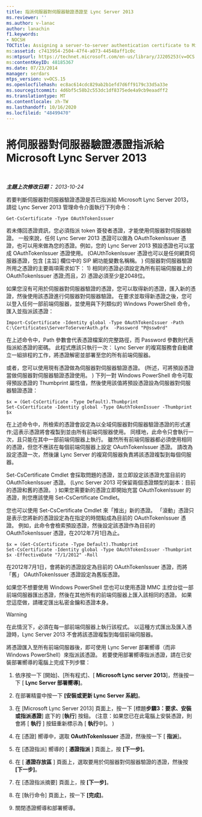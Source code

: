 ```yaml
---
title: 指派伺服器對伺服器驗證憑證至 Lync Server 2013
ms.reviewer: ''
ms.author: v-lanac
author: lanachin
f1.keywords:
- NOCSH
TOCTitle: Assigning a server-to-server authentication certificate to Microsoft Lync Server 2013
ms:assetid: c7413954-2504-47f4-a073-44548aff1c0c
ms:mtpsurl: https://technet.microsoft.com/en-us/library/JJ205253(v=OCS.15)
ms:contentKeyID: 48185367
ms.date: 07/23/2014
manager: serdars
mtps_version: v=OCS.15
ms.openlocfilehash: ec8ac614cdc829ab2b1efd7d6ff9179c33d5a33e
ms.sourcegitcommit: 4d6bf5c58b2c553dc1df8375ede4a9cb9eaadff2
ms.translationtype: MT
ms.contentlocale: zh-TW
ms.lasthandoff: 10/16/2020
ms.locfileid: "48499470"
---
```

# <a name="assigning-a-server-to-server-authentication-certificate-to-microsoft-lync-server-2013"></a>將伺服器對伺服器驗證憑證指派給 Microsoft Lync Server 2013

<div data-xmlns="http://www.w3.org/1999/xhtml">

<div class="topic" data-xmlns="http://www.w3.org/1999/xhtml" data-msxsl="urn:schemas-microsoft-com:xslt" data-cs="https://msdn.microsoft.com/">

<div data-asp="https://msdn2.microsoft.com/asp">



</div>

<div id="mainSection">

<div id="mainBody">

<span> </span>

_**主題上次修改日期：** 2013-10-24_

若要判斷伺服器對伺服器驗證憑證是否已指派給 Microsoft Lync Server 2013，請從 Lync Server 2013 管理命令介面執行下列命令：

    Get-CsCertificate -Type OAuthTokenIssuer

若未傳回憑證資訊，您必須指派 token 簽發者憑證，才能使用伺服器對伺服器驗證。 一般來說，任何 Lync Server 2013 憑證可以做為 OAuthTokenIssuer 憑證，也可以用來做為您的憑證。例如，您的 Lync Server 2013 預設憑證也可以當成 OAuthTokenIssuer 憑證使用。  (OAUthTokenIssuer 憑證也可以是任何網頁伺服器憑證，包含 [主旨] 欄位中的 SIP 網功能變數名稱稱。 ) 伺服器對伺服器驗證所用之憑證的主要兩項需求如下： 1) 相同的憑證必須設定為所有前端伺服器上的 OAuthTokenIssuer 憑證;而且，2) 憑證必須至少是2048位。

如果您沒有可用於伺服器對伺服器驗證的憑證，您可以取得新的憑證，匯入新的憑證，然後使用該憑證進行伺服器對伺服器驗證。 在要求並取得新憑證之後，您可以登入任何一部前端伺服器，並使用與下列類似的 Windows PowerShell 命令，匯入並指派該憑證：

    Import-CsCertificate -Identity global -Type OAuthTokenIssuer -Path C:\Certificates\ServerToServerAuth.pfx  -Password "P@ssw0rd"

在上述命令中，Path 參數會代表憑證檔案的完整路徑，而 Password 參數則代表指派給憑證的密碼。 此程式應該只執行一次： Lync Server 的複寫服務會自動建立一組排程的工作，將憑證解密並部署至您的所有前端伺服器。

或者，您可以使用現有憑證做為伺服器對伺服器驗證憑證。  (所述，可將預設憑證當做伺服器對伺服器驗證憑證使用。 ) 下列一對 Windows PowerShell 命令可取得預設憑證的 Thumbprint 屬性值，然後使用該值將預設憑證設為伺服器對伺服器驗證憑證：

    $x = (Get-CsCertificate -Type Default).Thumbprint
    Set-CsCertificate -Identity global -Type OAuthTokenIssuer -Thumbprint $x

在上述命令中，所檢索的憑證會設定為以全域伺服器對伺服器驗證憑證的形式運作;這表示憑證將會複製到並由所有前端伺服器使用。 同樣地，此命令只會執行一次，且只能在其中一部前端伺服器上執行。 雖然所有前端伺服器都必須使用相同的憑證，但您不應該在每個前端伺服器上設定 OAuthTokenIssuer 憑證。 請改為設定憑證一次，然後讓 Lync Server 的複寫伺服器負責將該憑證複製到每個伺服器。

Set-CsCertificate Cmdlet 會採取問題的憑證，並立即設定該憑證充當目前的 OAuthTokenIssuer 憑證。  (Lync Server 2013 可保留兩個憑證類型的副本：目前的憑證和舊的憑證。 ) 如果您需要新的憑證立即開始充當 OAuthTokenIssuer 的憑證，則您應該使用 Set-CsCertificate Cmdlet。

您也可以使用 Set-CsCertificate Cmdlet 來「推出」新的憑證。 「滾動」憑證只是表示您將新的憑證設定為在指定的時間點成為目前的 OAuthTokenIssuer 憑證。 例如，此命令會檢索預設憑證，然後設定該憑證作為目前的 OAuthTokenIssuer 憑證，在2012年7月1日為止。

    $x = (Get-CsCertificate -Type Default).Thumbprint
    Set-CsCertificate -Identity global -Type OAuthTokenIssuer -Thumbprint $x -EffectiveDate "7/1/2012" -Roll

在2012年7月1日，會將新的憑證設定為目前的 OAuthTokenIssuer 憑證，而將「舊」 OAuthTokenIssuer 憑證設定為舊版憑證。

如果您不想要使用 Windows PowerShell 您也可以使用憑證 MMC 主控台從一部前端伺服器匯出憑證，然後在其他所有的前端伺服器上匯入該相同的憑證。 如果您這麼做，請確定匯出私密金鑰和憑證本身。

<div>


> [!WARNING]
> 在此情況下，必須在每一部前端伺服器上執行該程式。 以這種方式匯出及匯入憑證時，Lync Server 2013 不會將該憑證複製到每個前端伺服器。



</div>

將憑證匯入至所有前端伺服器後，即可使用 Lync Server 部署嚮導（而非 Windows PowerShell）來指派該憑證。 若要使用部署嚮導指派憑證，請在已安裝部署嚮導的電腦上完成下列步驟：

1.  依序按一下 [開始]、[所有程式]、[ **Microsoft Lync server 2013**]，然後按一下 [ **Lync Server 部署嚮導]**。

2.  在部署精靈中按一下 **[安裝或更新 Lync Server 系統]**。

3.  在 [Microsoft Lync Server 2013] 頁面上，按一下 [標題**步驟3：要求、安裝或指派憑證**] 底下的 [**執行**] 按鈕。  (注意：如果您已在此電腦上安裝憑證，則會將 [ **執行** ] 按鈕重新標示為 [ **執行**中]。 ) 

4.  在 [憑證] 嚮導中，選取 **OAuthTokenIssuer** 憑證，然後按一下 [ **指派**]。

5.  在 [憑證指派] 嚮導的 [ **憑證指派** ] 頁面上，按 **[下一步]**。

6.  在 [ **憑證存放區** ] 頁面上，選取要用於伺服器對伺服器驗證的憑證，然後按 **[下一步]**。

7.  在 [憑證指派摘要] 頁面上，按 **[下一步]**。

8.  在 [執行命令] 頁面上，按一下 **[完成]**。

9.  關閉憑證嚮導和部署嚮導。

</div>

<span> </span>

</div>

</div>

</div>

